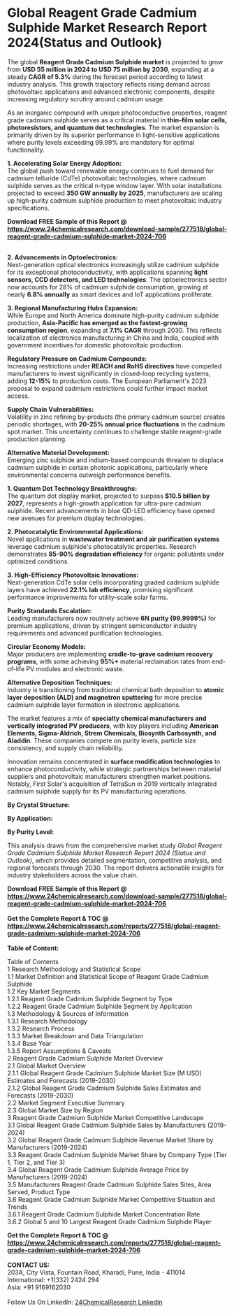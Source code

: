 <h1>Global Reagent Grade Cadmium Sulphide Market Research Report 2024(Status and Outlook)</h1><p>The global <strong>Reagent Grade Cadmium Sulphide market</strong> is projected to grow from <strong>USD 55 million in 2024 to USD 75 million by 2030</strong>, expanding at a steady <strong>CAGR of 5.3%</strong> during the forecast period according to latest industry analysis. This growth trajectory reflects rising demand across photovoltaic applications and advanced electronic components, despite increasing regulatory scrutiny around cadmium usage.</p><p>As an inorganic compound with unique photoconductive properties, reagent grade cadmium sulphide serves as a critical material in <strong>thin-film solar cells, photoresistors, and quantum dot technologies</strong>. The market expansion is primarily driven by its superior performance in light-sensitive applications where purity levels exceeding 99.99% are mandatory for optimal functionality.</p><p><strong>1. Accelerating Solar Energy Adoption:</strong><br>
The global push toward renewable energy continues to fuel demand for cadmium telluride (CdTe) photovoltaic technologies, where cadmium sulphide serves as the critical n-type window layer. With solar installations projected to exceed <strong>350 GW annually by 2025</strong>, manufacturers are scaling up high-purity cadmium sulphide production to meet photovoltaic industry specifications.</p><div><b>Download FREE Sample of this Report @ 
            <a href="https://www.24chemicalresearch.com/download-sample/277518/global-reagent-grade-cadmium-sulphide-market-2024-706">
            https://www.24chemicalresearch.com/download-sample/277518/global-reagent-grade-cadmium-sulphide-market-2024-706</a></b></div><br><p><strong>2. Advancements in Optoelectronics:</strong><br>
Next-generation optical electronics increasingly utilize cadmium sulphide for its exceptional photoconductivity, with applications spanning <strong>light sensors, CCD detectors, and LED technologies</strong>. The optoelectronics sector now accounts for 28% of cadmium sulphide consumption, growing at nearly <strong>6.8% annually</strong> as smart devices and IoT applications proliferate.</p><p><strong>3. Regional Manufacturing Hubs Expansion:</strong><br>
While Europe and North America dominate high-purity cadmium sulphide production, <strong>Asia-Pacific has emerged as the fastest-growing consumption region</strong>, expanding at <strong>7.1% CAGR</strong> through 2030. This reflects localization of electronics manufacturing in China and India, coupled with government incentives for domestic photovoltaic production.</p><p><strong>Regulatory Pressure on Cadmium Compounds:</strong><br>
    Increasing restrictions under <strong>REACH and RoHS directives</strong> have compelled manufacturers to invest significantly in closed-loop recycling systems, adding <strong>12-15%</strong> to production costs. The European Parliament's 2023 proposal to expand cadmium restrictions could further impact market access.</p><p><strong>Supply Chain Vulnerabilities:</strong><br>
    Volatility in zinc refining by-products (the primary cadmium source) creates periodic shortages, with <strong>20-25% annual price fluctuations</strong> in the cadmium spot market. This uncertainty continues to challenge stable reagent-grade production planning.</p><p><strong>Alternative Material Development:</strong><br>
    Emerging zinc sulphide and indium-based compounds threaten to displace cadmium sulphide in certain photonic applications, particularly where environmental concerns outweigh performance benefits.</p><p><strong>1. Quantum Dot Technology Breakthroughs:</strong><br>
The quantum dot display market, projected to surpass <strong>$10.5 billion by 2027</strong>, represents a high-growth application for ultra-pure cadmium sulphide. Recent advancements in blue QD-LED efficiency have opened new avenues for premium display technologies.</p><p><strong>2. Photocatalytic Environmental Applications:</strong><br>
Novel applications in <strong>wastewater treatment and air purification systems</strong> leverage cadmium sulphide's photocatalytic properties. Research demonstrates <strong>85-90% degradation efficiency</strong> for organic pollutants under optimized conditions.</p><p><strong>3. High-Efficiency Photovoltaic Innovations:</strong><br>
Next-generation CdTe solar cells incorporating graded cadmium sulphide layers have achieved <strong>22.1% lab efficiency</strong>, promising significant performance improvements for utility-scale solar farms.</p><p><strong>Purity Standards Escalation:</strong><br>
    Leading manufacturers now routinely achieve <strong>6N purity (99.9999%)</strong> for premium applications, driven by stringent semiconductor industry requirements and advanced purification technologies.</p><p><strong>Circular Economy Models:</strong><br>
    Major producers are implementing <strong>cradle-to-grave cadmium recovery programs</strong>, with some achieving <strong>95%+</strong> material reclamation rates from end-of-life PV modules and electronic waste.</p><p><strong>Alternative Deposition Techniques:</strong><br>
    Industry is transitioning from traditional chemical bath deposition to <strong>atomic layer deposition (ALD) and magnetron sputtering</strong> for more precise cadmium sulphide layer formation in electronic applications.</p><p>The market features a mix of <strong>specialty chemical manufacturers and vertically integrated PV producers</strong>, with key players including <strong>American Elements, Sigma-Aldrich, Strem Chemicals, Biosynth Carbosynth, and Aladdin</strong>. These companies compete on purity levels, particle size consistency, and supply chain reliability.</p><p>Innovation remains concentrated in <strong>surface modification technologies</strong> to enhance photoconductivity, while strategic partnerships between material suppliers and photovoltaic manufacturers strengthen market positions. Notably, First Solar's acquisition of TetraSun in 2019 vertically integrated cadmium sulphide supply for its PV manufacturing operations.</p><p><strong>By Crystal Structure:</strong></p><p><strong>By Application:</strong></p><p><strong>By Purity Level:</strong></p><p>This analysis draws from the comprehensive market study <em>Global Reagent Grade Cadmium Sulphide Market Research Report 2024 (Status and Outlook)</em>, which provides detailed segmentation, competitive analysis, and regional forecasts through 2030. The report delivers actionable insights for industry stakeholders across the value chain.</p><div><b>Download FREE Sample of this Report @ 
            <a href="https://www.24chemicalresearch.com/download-sample/277518/global-reagent-grade-cadmium-sulphide-market-2024-706">
            https://www.24chemicalresearch.com/download-sample/277518/global-reagent-grade-cadmium-sulphide-market-2024-706</a></b></div><br><div><b>Get the Complete Report & TOC @ 
            <a href="https://www.24chemicalresearch.com/reports/277518/global-reagent-grade-cadmium-sulphide-market-2024-706">
            https://www.24chemicalresearch.com/reports/277518/global-reagent-grade-cadmium-sulphide-market-2024-706</a></b></div><br>
            <b>Table of Content:</b><p>Table of Contents<br />
1 Research Methodology and Statistical Scope<br />
1.1 Market Definition and Statistical Scope of Reagent Grade Cadmium Sulphide<br />
1.2 Key Market Segments<br />
1.2.1 Reagent Grade Cadmium Sulphide Segment by Type<br />
1.2.2 Reagent Grade Cadmium Sulphide Segment by Application<br />
1.3 Methodology & Sources of Information<br />
1.3.1 Research Methodology<br />
1.3.2 Research Process<br />
1.3.3 Market Breakdown and Data Triangulation<br />
1.3.4 Base Year<br />
1.3.5 Report Assumptions & Caveats<br />
2 Reagent Grade Cadmium Sulphide Market Overview<br />
2.1 Global Market Overview<br />
2.1.1 Global Reagent Grade Cadmium Sulphide Market Size (M USD) Estimates and Forecasts (2019-2030)<br />
2.1.2 Global Reagent Grade Cadmium Sulphide Sales Estimates and Forecasts (2019-2030)<br />
2.2 Market Segment Executive Summary<br />
2.3 Global Market Size by Region<br />
3 Reagent Grade Cadmium Sulphide Market Competitive Landscape<br />
3.1 Global Reagent Grade Cadmium Sulphide Sales by Manufacturers (2019-2024)<br />
3.2 Global Reagent Grade Cadmium Sulphide Revenue Market Share by Manufacturers (2019-2024)<br />
3.3 Reagent Grade Cadmium Sulphide Market Share by Company Type (Tier 1, Tier 2, and Tier 3)<br />
3.4 Global Reagent Grade Cadmium Sulphide Average Price by Manufacturers (2019-2024)<br />
3.5 Manufacturers Reagent Grade Cadmium Sulphide Sales Sites, Area Served, Product Type<br />
3.6 Reagent Grade Cadmium Sulphide Market Competitive Situation and Trends<br />
3.6.1 Reagent Grade Cadmium Sulphide Market Concentration Rate<br />
3.6.2 Global 5 and 10 Largest Reagent Grade Cadmium Sulphide Player</p><div><b>Get the Complete Report & TOC @ 
            <a href="https://www.24chemicalresearch.com/reports/277518/global-reagent-grade-cadmium-sulphide-market-2024-706">
            https://www.24chemicalresearch.com/reports/277518/global-reagent-grade-cadmium-sulphide-market-2024-706</a></b></div><br><b>CONTACT US:</b><br>
            203A, City Vista, Fountain Road, Kharadi, Pune, India - 411014<br>
            International: +1(332) 2424 294<br>
            Asia: +91 9169162030 <br><br>
            Follow Us On LinkedIn: <a href="https://www.linkedin.com/company/24chemicalresearch/">24ChemicalResearch LinkedIn</a>